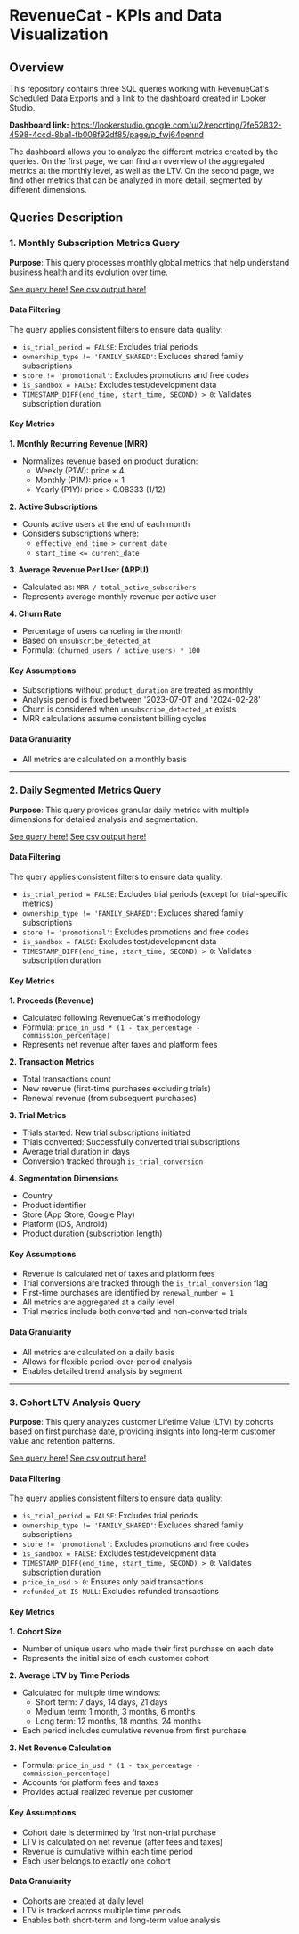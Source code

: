 # RevenueCat - KPIs and Data Visualization

## Overview
This repository contains three SQL queries working with RevenueCat's Scheduled Data Exports and a link to the dashboard created in Looker Studio.

**Dashboard link:** https://lookerstudio.google.com/u/2/reporting/7fe52832-4598-4ccd-8ba1-fb008f92df85/page/p_fwj64pennd

The dashboard allows you to analyze the different metrics created by the queries. On the first page, we can find an overview of the aggregated metrics at the monthly level, as well as the LTV. On the second page, we find other metrics that can be analyzed in more detail, segmented by different dimensions.

## Queries Description

### 1. Monthly Subscription Metrics Query
**Purpose**: This query processes monthly global metrics that help understand business health and its evolution over time.

[See query here!](https://github.com/raulvazquez7/data_engineer_challenge/blob/main/Part%201/queries/labhouse_monthly_output.sql)
[See csv output here!](https://github.com/raulvazquez7/data_engineer_challenge/blob/main/Part%201/data/monthly_output.csv)

#### Data Filtering
The query applies consistent filters to ensure data quality:
- `is_trial_period = FALSE`: Excludes trial periods
- `ownership_type != 'FAMILY_SHARED'`: Excludes shared family subscriptions
- `store != 'promotional'`: Excludes promotions and free codes
- `is_sandbox = FALSE`: Excludes test/development data
- `TIMESTAMP_DIFF(end_time, start_time, SECOND) > 0`: Validates subscription duration

#### Key Metrics

**1. Monthly Recurring Revenue (MRR)**
- Normalizes revenue based on product duration:
  - Weekly (P1W): price × 4
  - Monthly (P1M): price × 1
  - Yearly (P1Y): price × 0.08333 (1/12)

**2. Active Subscriptions**
- Counts active users at the end of each month
- Considers subscriptions where:
  - `effective_end_time > current_date`
  - `start_time <= current_date`

**3. Average Revenue Per User (ARPU)**
- Calculated as: `MRR / total_active_subscribers`
- Represents average monthly revenue per active user

**4. Churn Rate**
- Percentage of users canceling in the month
- Based on `unsubscribe_detected_at`
- Formula: `(churned_users / active_users) * 100`

#### Key Assumptions
- Subscriptions without `product_duration` are treated as monthly
- Analysis period is fixed between '2023-07-01' and '2024-02-28'
- Churn is considered when `unsubscribe_detected_at` exists
- MRR calculations assume consistent billing cycles

#### Data Granularity
- All metrics are calculated on a monthly basis

***

### 2. Daily Segmented Metrics Query
**Purpose**: This query provides granular daily metrics with multiple dimensions for detailed analysis and segmentation.

[See query here!](https://github.com/raulvazquez7/data_engineer_challenge/blob/main/Part%201/queries/labhouse_segmented_output.sql)
[See csv output here!](https://github.com/raulvazquez7/data_engineer_challenge/blob/main/Part%201/data/segmented_output.csv)

#### Data Filtering
The query applies consistent filters to ensure data quality:
- `is_trial_period = FALSE`: Excludes trial periods (except for trial-specific metrics)
- `ownership_type != 'FAMILY_SHARED'`: Excludes shared family subscriptions
- `store != 'promotional'`: Excludes promotions and free codes
- `is_sandbox = FALSE`: Excludes test/development data
- `TIMESTAMP_DIFF(end_time, start_time, SECOND) > 0`: Validates subscription duration

#### Key Metrics

**1. Proceeds (Revenue)**
- Calculated following RevenueCat's methodology
- Formula: `price_in_usd * (1 - tax_percentage - commission_percentage)`
- Represents net revenue after taxes and platform fees

**2. Transaction Metrics**
- Total transactions count
- New revenue (first-time purchases excluding trials)
- Renewal revenue (from subsequent purchases)

**3. Trial Metrics**
- Trials started: New trial subscriptions initiated
- Trials converted: Successfully converted trial subscriptions
- Average trial duration in days
- Conversion tracked through `is_trial_conversion`

**4. Segmentation Dimensions**
- Country
- Product identifier
- Store (App Store, Google Play)
- Platform (iOS, Android)
- Product duration (subscription length)

#### Key Assumptions
- Revenue is calculated net of taxes and platform fees
- Trial conversions are tracked through the `is_trial_conversion` flag
- First-time purchases are identified by `renewal_number = 1`
- All metrics are aggregated at a daily level
- Trial metrics include both converted and non-converted trials

#### Data Granularity
- All metrics are calculated on a daily basis
- Allows for flexible period-over-period analysis
- Enables detailed trend analysis by segment

***

### 3. Cohort LTV Analysis Query
**Purpose**: This query analyzes customer Lifetime Value (LTV) by cohorts based on first purchase date, providing insights into long-term customer value and retention patterns.

[See query here!](https://github.com/raulvazquez7/data_engineer_challenge/blob/main/Part%201/queries/labhouse_ltv_output.sql)
[See csv output here!](https://github.com/raulvazquez7/data_engineer_challenge/blob/main/Part%201/data/ltv_output.csv)

#### Data Filtering
The query applies consistent filters to ensure data quality:
- `is_trial_period = FALSE`: Excludes trial periods
- `ownership_type != 'FAMILY_SHARED'`: Excludes shared family subscriptions
- `store != 'promotional'`: Excludes promotions and free codes
- `is_sandbox = FALSE`: Excludes test/development data
- `TIMESTAMP_DIFF(end_time, start_time, SECOND) > 0`: Validates subscription duration
- `price_in_usd > 0`: Ensures only paid transactions
- `refunded_at IS NULL`: Excludes refunded transactions

#### Key Metrics

**1. Cohort Size**
- Number of unique users who made their first purchase on each date
- Represents the initial size of each customer cohort

**2. Average LTV by Time Periods**
- Calculated for multiple time windows:
  - Short term: 7 days, 14 days, 21 days
  - Medium term: 1 month, 3 months, 6 months
  - Long term: 12 months, 18 months, 24 months
- Each period includes cumulative revenue from first purchase

**3. Net Revenue Calculation**
- Formula: `price_in_usd * (1 - tax_percentage - commission_percentage)`
- Accounts for platform fees and taxes
- Provides actual realized revenue per customer

#### Key Assumptions
- Cohort date is determined by first non-trial purchase
- LTV is calculated on net revenue (after fees and taxes)
- Revenue is cumulative within each time period
- Each user belongs to exactly one cohort

#### Data Granularity
- Cohorts are created at daily level
- LTV is tracked across multiple time periods
- Enables both short-term and long-term value analysis
